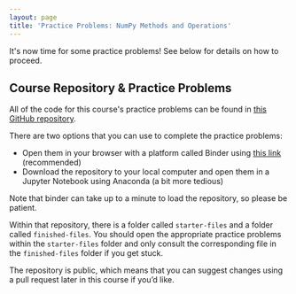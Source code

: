 ```yaml
---
layout: page
title: 'Practice Problems: NumPy Methods and Operations'
---
```


It's now time for some practice problems! See below for details on how to proceed.

## Course Repository & Practice Problems

All of the code for this course's practice problems can be found in [this GitHub repository](https://github.com/nicholasmccullum/advanced-python).

There are two options that you can use to complete the practice problems:

* Open them in your browser with a platform called Binder using [this link](https://mybinder.org/v2/gh/nicholasmccullum/advanced-python/master) (recommended)
* Download the repository to your local computer and open them in a Jupyter Notebook using Anaconda (a bit more tedious)

Note that binder can take up to a minute to load the repository, so please be patient. 

Within that repository, there is a folder called `starter-files` and a folder called `finished-files`. You should open the appropriate practice problems within the `starter-files` folder and only consult the corresponding file in the `finished-files` folder if you get stuck.

The repository is public, which means that you can suggest changes using a pull request later in this course if you’d like. 
